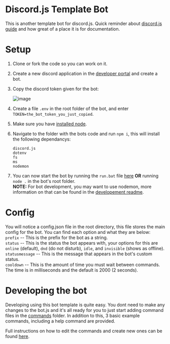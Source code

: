 # Discord.js Template Bot
This is another template bot for discord.js. Quick reminder about [discord.js guide](https://discordjs.guide) and how great of a place it is for documentation.

# Setup
1) Clone or fork the code so you can work on it.
2) Create a new discord application in the [developer portal](https://discord.com/developers/applications) and create a bot.
3) Copy the discord token given for the bot:
  
    ![image](https://user-images.githubusercontent.com/72450527/111185348-408d9880-8588-11eb-94ca-8f35220b7864.png)

4) Create a file `.env` in the root folder of the bot, and enter `TOKEN=the_bot_token_you_just_copied`.
5) Make sure you have [installed node](https://nodejs.org/en/).
6) Navigate to the folder with the bots code and run `npm i`, this will install the following dependancys:
    ```
    discord.js
    dotenv
    fs
    ms
    nodemon
    ```
7) You can now start the bot by running the `run.bat` file [here](https://github.com/GrantBGreat/discord.js-template-bot/blob/main/run.bat) **OR** running `node .` in the bot's root folder.<br>
    **NOTE:** For bot development, you may want to use nodemon, more information on that can be found in the [developement readme](https://github.com/GrantBGreat/discord.js-template-bot/blob/main/commands/README.md).

# Config
You will notice a config.json file in the root directory, this file stores the main config for the bot. You can find each option and what they are below:<br>
`prefix` -- This is the prefix for the bot as a string.<br>
`status` -- This is the status the bot appears with, your options for this are `online` (default), `dnd` (do not disturb), `idle`, and `invisible` (shows as offline).<br>
`statusmessage` -- This is the message that appears in the bot's custom status.<br>
`cooldown` -- This is the amount of time you must wait between commands. The time is in milliseconds and the default is 2000 (2 seconds).

# Developing the bot
Developing using this bot template is quite easy. You dont need to make any changes to the bot.js and it's all ready for you to just start adding command files in the [commands](https://github.com/GrantBGreat/discord.js-template-bot/tree/main/commands) folder. In addition to this, 3 basic example commands, including a help command are provided.

Full instructions on how to edit the commands and create new ones can be found [here](https://github.com/GrantBGreat/discord.js-template-bot/blob/main/commands/README.md).
